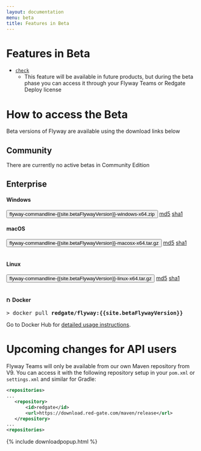 ```yaml
---
layout: documentation
menu: beta
title: Features in Beta
---
```


# Features in Beta

- [`check`](/documentation/command/check)
    - This feature will be available in future products, but during the beta phase you can access it through your Flyway Teams or Redgate Deploy license

# How to access the Beta

Beta versions of Flyway are available using the download links below

## Community

There are currently no active betas in Community Edition

## Enterprise

#### <i class="fa fa-windows"></i> Windows

<button class="btn btn-primary btn-download download-modal-button" data-toggle="modal" data-target="#download-email-modal" data-download-url="/download/thankyou?dl=https://download.red-gate.com/maven/release/org/flywaydb/enterprise/flyway-commandline/{{site.betaFlywayVersion}}/flyway-commandline-{{site.betaFlywayVersion}}-windows-x64.zip">flyway-commandline-{{site.betaFlywayVersion}}-windows-x64.zip</button>
<a class="note" href="https://download.red-gate.com/maven/release/org/flywaydb/enterprise/flyway-commandline/{{site.betaFlywayVersion}}/flyway-commandline-{{site.betaFlywayVersion}}-windows-x64.zip.md5">md5</a>
<a class="note" href="https://download.red-gate.com/maven/release/org/flywaydb/enterprise/flyway-commandline/{{site.betaFlywayVersion}}/flyway-commandline-{{site.betaFlywayVersion}}-windows-x64.zip.sha1">sha1</a><br/>

#### <i class="fa fa-apple"></i> macOS

<button class="btn btn-primary btn-download download-modal-button" data-toggle="modal" data-target="#download-email-modal" data-download-url="/download/thankyou?dl=https://download.red-gate.com/maven/release/org/flywaydb/enterprise/flyway-commandline/{{site.betaFlywayVersion}}/flyway-commandline-{{site.betaFlywayVersion}}-macosx-x64.tar.gz">flyway-commandline-{{site.betaFlywayVersion}}-macosx-x64.tar.gz</button>
<a class="note" href="https://download.red-gate.com/maven/release/org/flywaydb/enterprise/flyway-commandline/{{site.betaFlywayVersion}}/flyway-commandline-{{site.betaFlywayVersion}}-macosx-x64.tar.gz.md5">md5</a>
<a class="note" href="https://download.red-gate.com/maven/release/org/flywaydb/enterprise/flyway-commandline/{{site.betaFlywayVersion}}/flyway-commandline-{{site.betaFlywayVersion}}-macosx-x64.tar.gz.sha1">sha1</a><br/><br/>

#### <i class="fa fa-linux"></i> Linux

<button class="btn btn-primary btn-download download-modal-button" data-toggle="modal" data-target="#download-email-modal" data-download-url="/download/thankyou?dl=https://download.red-gate.com/maven/release/org/flywaydb/enterprise/flyway-commandline/{{site.betaFlywayVersion}}/flyway-commandline-{{site.betaFlywayVersion}}-linux-x64.tar.gz">flyway-commandline-{{site.betaFlywayVersion}}-linux-x64.tar.gz</button>
<a class="note" href="https://download.red-gate.com/maven/release/org/flywaydb/enterprise/flyway-commandline/{{site.betaFlywayVersion}}/flyway-commandline-{{site.betaFlywayVersion}}-linux-x64.tar.gz.md5">md5</a>
<a class="note" href="https://download.red-gate.com/maven/release/org/flywaydb/enterprise/flyway-commandline/{{site.betaFlywayVersion}}/flyway-commandline-{{site.betaFlywayVersion}}-linux-x64.tar.gz.sha1">sha1</a><br/><br/>

#### <img title="Docker" style="height: 12px;margin-top: -4px;" src="/assets/logos/docker.png"> Docker

<pre class="console"><span>&gt;</span> docker pull <strong>redgate/flyway:{{site.betaFlywayVersion}}</strong></pre>

Go to Docker Hub for <a href="https://hub.docker.com/r/redgate/flyway/">detailed usage instructions</a>.

# Upcoming changes for API users

Flyway Teams will only be available from our own Maven repository from V9.
You can access it with the following repository setup in your `pom.xml` or `settings.xml` and similar for Gradle:

```xml
<repositories>
...
   <repository>
       <id>redgate</id>
       <url>https://download.red-gate.com/maven/release</url>
   </repository>
...
<repositories>
```

{% include downloadpopup.html %}
<script>
    if (typeof updateModalVersion !== 'undefined') {
        var downloadButtons = document.querySelectorAll('.download-modal-button');
        for (var i=0; i<downloadButtons.length; i++) {
            downloadButtons[i].addEventListener('click', updateModalVersion);
        }
    }
</script>
